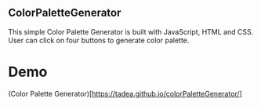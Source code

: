 ## ColorPaletteGenerator

This simple Color Palette Generator is built with JavaScript, HTML and CSS. User can click on four  buttons to generate color palette.

# Demo
(Color Palette Generator)[https://tadea.github.io/colorPaletteGenerator/]

